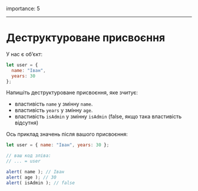 importance: 5

---

# Деструктуроване присвоєння

У нас є об’єкт:

```js
let user = {
  name: "Іван",
  years: 30
};
```

Напишіть деструктуроване присвоєння, яке зчитує:

- властивість `name` у змінну `name`.
- властивість `years` у змінну `age`.
- властивість `isAdmin` у змінну `isAdmin` (false, якщо така властивість відсутня)

Ось приклад значень після вашого присвоєння:

```js
let user = { name: "Іван", years: 30 };

// ваш код зліва:
// ... = user

alert( name ); // Іван
alert( age ); // 30
alert( isAdmin ); // false
```
